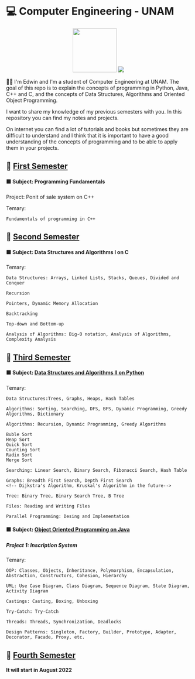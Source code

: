 # 💻 Computer Engineering - UNAM
<p align="center">
  <img src="https://user-images.githubusercontent.com/6312342/163523841-7f03e86c-1e99-4b19-9ca9-2ce06aca55a5.png" height="120px">
  <img src="https://user-images.githubusercontent.com/6312342/163523477-e9bdfbdb-d5f1-4030-a8cc-e9146e86e163.png">
</p>

👨‍💻 I'm Edwin and I'm a student of Computer Engineering at UNAM.
The goal of this repo is to explain the concepts of programming in Python, Java, C++ and C,
and the concepts of Data Structures, Algorithms and Oriented Object Programming.

I want to share my knowledge of my previous semesters with you.
In this repository you can find my notes and projects.

On internet you can find a lot of tutorials and books but sometimes they are difficult to understand and I think that it is important to
have a good understanding of the concepts of programming and to be able to apply them in your projects.


<!-- Primer semestre -->
## 🔴 [First Semester](./First%20Semester)
#### 🟩 Subject: Programming Fundamentals
Project: Ponit of sale system on C++

Temary:

    Fundamentals of programming in C++

<!-- Segundo semestre -->
## 🔴 [Second Semester](./Second%20Semester)
#### 🟩 Subject: Data Structures and Algorithms I on C
Temary:

    Data Structures: Arrays, Linked Lists, Stacks, Queues, Divided and Conquer

    Recursion

    Pointers, Dynamic Memory Allocation

    Backtracking

    Top-down and Bottom-up

    Analysis of Algorithms: Big-O notation, Analysis of Algorithms, Complexity Analysis

## 🔴 [Third Semester](./Third%20Semester)
#### 🟩 Subject: [Data Structures and Algorithms II on Python](./Third%20Semester/Data%20Structures%20and%20Algorithms%20II/)
Temary:

    Data Structures:Trees, Graphs, Heaps, Hash Tables

    Algorithms: Sorting, Searching, DFS, BFS, Dynamic Programming, Greedy Algorithms, Dictionary

    Algorithms: Recursion, Dynamic Programming, Greedy Algorithms

    Buble Sort
    Heap Sort
    Quick Sort
    Counting Sort
    Radix Sort
    Merge Sort

    Searching: Linear Search, Binary Search, Fibonacci Search, Hash Table

    Graphs: Breadth First Search, Depth First Search
    <!-- Dijkstra's Algorithm, Kruskal's Algorithm in the future-->

    Tree: Binary Tree, Binary Search Tree, B Tree

    Files: Reading and Writing Files

    Parallel Programming: Desing and Implementation


#### 🟩 Subject: [Object Oriented Programming on Java](./Third%20Semester/Oriented%20Object%20Programming/)
##### Project 1: Inscription System
Temary:

    OOP: Classes, Objects, Inheritance, Polymorphism, Encapsulation, Abstraction, Constructors, Cohesion, Hierarchy

    UML: Use Case Diagram, Class Diagram, Sequence Diagram, State Diagram, Activity Diagram

    Castings: Casting, Boxing, Unboxing

    Try-Catch: Try-Catch

    Threads: Threads, Synchronization, Deadlocks

    Design Patterns: Singleton, Factory, Builder, Prototype, Adapter, Decorator, Facade, Proxy, etc.


## 🔴 [Fourth Semester](./Fourth%20Semester)
#### It will start in August 2022

